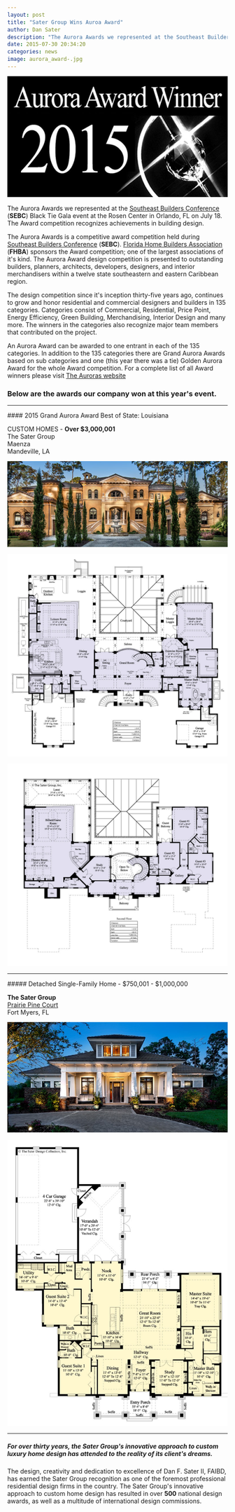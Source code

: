 ```yaml
---
layout: post
title: "Sater Group Wins Auroa Award"
author: Dan Sater
description: "The Aurora Awards we represented at the Southeast Builders Conference Black Tie Gala event at the Rosen Center in Orlando, FL on July 18. The Award competition recognizes achievements in building design."
date: 2015-07-30 20:34:20
categories: news
image: aurora_award-.jpg
---
```

![Aurora Awards](/images/aurora_award-.jpg)

The Aurora Awards we represented at the [Southeast Builders Conference](http://sebcshow.com/) (**SEBC**) Black Tie Gala event at the Rosen Center in Orlando, FL on July 18. The Award competition recognizes achievements in building design.

The Aurora Awards is a competitive award competition held during [Southeast Builders Conference](http://sebcshow.com/) (**SEBC**). [Florida Home Builders Association](http://www.fhba.com/) (**FHBA**) sponsors the Award competition; one of the largest associations of it's kind. The Aurora Award design competition is presented to outstanding builders, planners, architects, developers, designers, and interior merchandisers within a twelve state southeastern and eastern Caribbean region.

The design competition since it's inception thirty-five years ago, continues to grow and honor residential and commercial designers and builders in 135 categories. Categories consist of Commercial, Residential, Price Point, Energy Efficiency, Green Building, Merchandising, Interior Design and many more. The winners in the categories also recognize major team members that contributed on the project.

An Aurora Award can be awarded to one entrant in each of the 135 categories. In addition to the 135 categories there are Grand Aurora Awards based on sub categories and one (this year there was a tie) Golden Aurora Award for the whole Award competition. For a complete list of all Award winners please visit [The Auroras website](http://www.TheAuroras.com)</a>

### Below are the awards our company won at this year's event.

<hr />
#### 2015 Grand Aurora Award Best of State: Louisiana

CUSTOM HOMES - **Over $3,000,001**<br />
The Sater Group<br />
Maenza<br />
Mandeville, LA

![The Maenza Residence - Winner of 2015 Grand Aurora Award for Best in State](/images/meanza-home-mobile-2.jpg)

![First Floor](/images/Maenza-First-Floor.jpg)

![Second Floor](/images/Maenza-Second-Floor.jpg)

<hr />
##### Detached Single-Family Home - $750,001 - $1,000,000

**The Sater Group**<br />
[Prairie Pine Court](https://saterdesign.com/product/prairie-pine-court/)<br />
Fort Myers, FL<br />

[![Prairie Pine Court](/images/prairie-pine-road.jpg)](http://saterdesign.com/product/prairie-pine-court/)

[![Prairie Pine Court floor plan](/images/7083_M.jpg)](http://saterdesign.com/product/prairie-pine-court/)

<hr />

##### For over thirty years, the Sater Group's innovative approach to custom luxury home design has attended to the reality of its client's dreams.

The design, creativity and dedication to excellence of Dan F. Sater II, FAIBD, has earned the Sater Group recognition as one of the foremost professional residential design firms in the country. The Sater Group's innovative approach to custom home design has resulted in over **500** national design awards, as well as a multitude of international design commissions.
